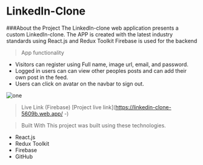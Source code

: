 # LinkedIn-Clone


###About the Project
The LinkedIn-clone web application presents a custom LinkedIn-clone.
The APP is created with the latest industry standards using React.js and Redux Toolkit
Firebase is used for the backend

> App functionality
- Visitors can register using Full name, image url, email, and password.
- Logged in users can can view other peoples posts and can add their own post in the feed.
- Users can click on avatar on the navbar to sign out.

![one](https://user-images.githubusercontent.com/61706379/131958271-7b064928-5391-4f79-9016-5c3bccab75b6.jpg)



> Live Link (Firebase)
[Project live link](https://linkedin-clone-5609b.web.app/ -)

> Built With
This project was built using these technologies.

- React.js
- Redux Toolkit
- Firebase
- GitHub
